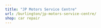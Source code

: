 ```yaml
---
title: "JP Motors Service Centre"
url: /burlington/jp-motors-service-centre/
shop: car repair
---
```

